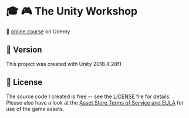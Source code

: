 # :mortar_board: :video_game: The Unity Workshop

:link: [online course][course] on Udemy

## :memo: Version

This project was created with Unity 2018.4.28f1

## :page_with_curl: License

The source code I created is free -- see the [LICENSE](LICENSE) file for details.  
Please also have a look at the [Asset Store Terms of Service and EULA](https://unity3d.com/legal/as_terms) for use of the game assets.

[course]: https://www.udemy.com/course/the-unity-workshop/
